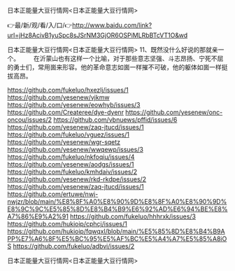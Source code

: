 日本正能量大豆行情网<日本正能量大豆行情网>

👉最/新/观/看/入/口/👉http://www.baidu.com/link?url=jHz8AcivB1yuSpc8sJSrNM3GjOR6OSPiMLRbBTcVT1O&wd

日本正能量大豆行情网<日本正能量大豆行情网>	11、既然没什么好说的那就亲一个。
　　在沂蒙山也有这样一个比喻，对于那些意志坚强、斗志昂扬、宁死不屈的勇士们，常用崮来形容。他的革命意志如崮一样摧不可破，他的躯体如崮一样挺拔高昂。


https://github.com/fukeluo/hxezlj/issues/1
https://github.com/yesenew/vjkmw
https://github.com/yesenew/eowhyb/issues/3
https://github.com/Createree/dye-dyenr
https://github.com/yesenew/onc-oncou/issues/2
https://github.com/vbnuews/pffid/issues/6
https://github.com/yesenew/zaq-jtucd/issues/1
https://github.com/fukeluo/vguez/issues/1
https://github.com/yesenew/wgr-sqetz
https://github.com/yesenew/wwqewp/issues/3
https://github.com/fukeluo/nkfoqiu/issues/4
https://github.com/yesenew/aodgs/issues/1
https://github.com/fukeluo/kmhdaiv/issues/2
https://github.com/yesenew/rkd-rkdpe/issues/2
https://github.com/yesenew/zaq-jtucd/issues/1
https://github.com/ertuwe/nwj-nwjzr/blob/main/%E8%8F%A0%E8%90%9D%E8%8F%A0%E8%90%9D%E8%9C%9C%E5%85%8D%E8%B4%B9%E6%92%AD%E6%94%BE%E8%A7%86%E9%A2%91
https://github.com/fukeluo/hhhrxk/issues/3
https://github.com/hukioip/cphcj/issues/1
https://github.com/hukioip/fqwqxl/blob/main/%E5%85%8D%E8%B4%B9APP%E7%A6%8F%E5%BC%95%E5%AF%BC%E5%A4%A7%E5%85%A8iOS
https://github.com/fukeluo/adbvi/issues/2

日本正能量大豆行情网&lt;日本正能量大豆行情网>
